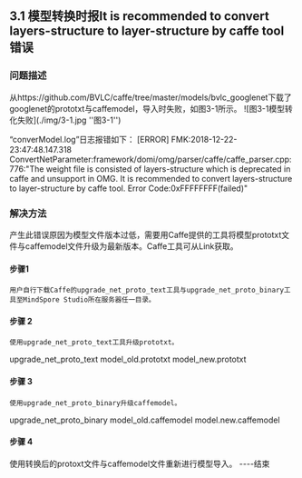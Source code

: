 ## 3.1 模型转换时报It is recommended to convert layers-structure to layer-structure by caffe tool错误
### 问题描述
从https://github.com/BVLC/caffe/tree/master/models/bvlc_googlenet下载了googlenet的prototxt与caffemodel，导入时失败，如图3-1所示。
![图3-1模型转化失败](./img/3-1.jpg ''图3-1'')


“converModel.log”日志报错如下：
[ERROR] FMK:2018-12-22-23:47:48.147.318 ConvertNetParameter:framework/domi/omg/parser/caffe/caffe_parser.cpp:776:"The weight file is consisted of layers-structure which is deprecated in caffe and unsupport in OMG. It is recommended to convert layers-structure to layer-structure by caffe tool. Error Code:0xFFFFFFFF(failed)"
### 解决方法
产生此错误原因为模型文件版本过低，需要用Caffe提供的工具将模型prototxt文件与caffemodel文件升级为最新版本。Caffe工具可从Link获取。
#### 步骤1
	用户自行下载Caffe的upgrade_net_proto_text工具与upgrade_net_proto_binary工具至MindSpore Studio所在服务器任一目录。
#### 步骤 2
	使用upgrade_net_proto_text工具升级prototxt。
upgrade_net_proto_text model_old.prototxt model_new.prototxt
#### 步骤 3
	使用upgrade_net_proto_binary升级caffemodel。
upgrade_net_proto_binary model_old.caffemodel model.new.caffemodel
#### 步骤 4
使用转换后的protoxt文件与caffemodel文件重新进行模型导入。
----结束

